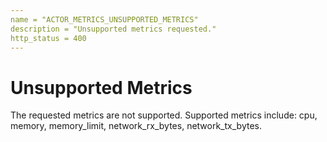 ```yaml
---
name = "ACTOR_METRICS_UNSUPPORTED_METRICS"
description = "Unsupported metrics requested."
http_status = 400
---
```


# Unsupported Metrics

The requested metrics are not supported. Supported metrics include: cpu, memory, memory_limit, network_rx_bytes, network_tx_bytes.